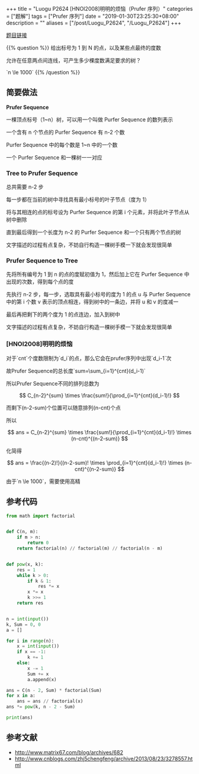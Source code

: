 +++
title = "Luogu P2624 [HNOI2008]明明的烦恼（Prufer 序列）"
categories = ["题解"]
tags = ["Prufer 序列"]
date = "2019-01-30T23:25:30+08:00"
description = ""
aliases = ["/post/Luogu_P2624", "/Luogu_P2624"]
+++

[题目链接](https://www.luogu.org/problemnew/show/P2624)

{{% question %}}
给出标号为 1 到 N 的点，以及某些点最终的度数

允许在任意两点间连线，可产生多少棵度数满足要求的树？

\`n \le 1000\`
{{% /question %}}

<!--more-->

## 简要做法

**Prufer Sequence**

一棵顶点标号（1~n）树，可以用一个叫做 Purfer Sequence 的数列表示

一个含有 n 个节点的 Purfer Sequence 有 n-2 个数

Purfer Sequence 中的每个数是 1~n 中的一个数

一个 Purfer Sequence 和一棵树一一对应

### Tree to Prufer Sequence

总共需要 n-2 步

每一步都在当前的树中寻找具有最小标号的叶子节点（度为 1）

将与其相连的点的标号设为 Purfer Sequence 的第 i 个元素，并将此叶子节点从树中删除

直到最后得到一个长度为 n-2 的 Purfer Sequence 和一个只有两个节点的树

文字描述的过程有点复杂，不妨自行构造一棵树手模一下就会发现很简单

### Prufer Sequence to Tree

先将所有编号为 1 到 n 的点的度赋初值为 1，然后加上它在 Purfer Sequence 中出现的次数，得到每个点的度

先执行 n-2 步，每一步，选取具有最小标号的度为 1 的点 u 与 Purfer Sequence 中的第 i 个数 v 表示的顶点相连，得到树中的一条边，并将 u 和 v 的度减一

最后再把剩下的两个度为 1 的点连边，加入到树中

文字描述的过程有点复杂，不妨自行构造一棵树手模一下就会发现很简单

### [HNOI2008]明明的烦恼

对于\`cnt\`个度数限制为\`d_i\`的点，那么它会在prufer序列中出现\`d_i-1\`次

故Prufer Sequence的总长度\`sum=\sum_{i=1}^{cnt}(d_i-1)\`

所以Prufer Sequence不同的排列总数为

$$ C_{n-2}^{sum} \times \frac{sum!}{\prod_{i=1}^{cnt}(d_i-1)!} $$

而剩下(n-2-sum)个位置可以随意排列(n-cnt)个点

所以

$$ ans = C_{n-2}^{sum} \times \frac{sum!}{\prod_{i=1}^{cnt}(d_i-1)!} \times (n-cnt)^{(n-2-sum)} $$

化简得

$$ ans = \frac{(n-2)!}{(n-2-sum)! \times \prod_{i=1}^{cnt}(d_i-1)!} \times (n-cnt)^{(n-2-sum)} $$

由于\`n \le 1000\`，需要使用高精

## 参考代码

```python
from math import factorial


def C(n, m):
    if m > n:
        return 0
    return factorial(n) // factorial(m) // factorial(n - m)


def pow(x, k):
    res = 1
    while k > 0:
        if k & 1:
            res *= x
        x *= x
        k >>= 1
    return res


n = int(input())
k, Sum = 0, 0
a = []

for i in range(n):
    x = int(input())
    if x == -1:
        k += 1
    else:
        x -= 1
        Sum += x
        a.append(x)

ans = C(n - 2, Sum) * factorial(Sum)
for x in a:
    ans = ans // factorial(x)
ans *= pow(k, n - 2 - Sum)

print(ans)
```

## 参考文献
- http://www.matrix67.com/blog/archives/682
- http://www.cnblogs.com/zhj5chengfeng/archive/2013/08/23/3278557.html